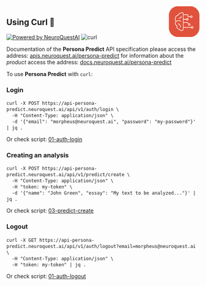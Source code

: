<img src="https://raw.githubusercontent.com/NeuroQuestAi/neuroquestai.github.io/main/brand/logo/neuroquest-orange-logo.png" align="right" width="80" height="80"/>

## Using Curl :orange_book:

[![Powered by NeuroQuestAI](https://img.shields.io/badge/powered%20by-NeuroQuestAI-orange.svg?style=flat&colorA=E1523D&colorB=007D8A)](
https://neuroquest.ai)
![curl](https://img.shields.io/static/v1.svg?label=curl&message=8.0%20&color=orange)

Documentation of the **Persona Predict** API specification please access the address: [apis.neuroquest.ai/persona-predict](https://apis.neuroquest.ai/persona-predict/) for 
information about the *product* access the address: [docs.neuroquest.ai/persona-predict](https://docs.neuroquest.ai/persona-predict/)

To use **Persona Predict** with `curl`:

### Login

```shell
curl -X POST https://api-persona-predict.neuroquest.ai/api/v1/auth/login \
  -H "Content-Type: application/json" \
  -d '{"email": "morpheus@neuroquest.ai", "password": "my-password"}' | jq .
```

Or check script: [01-auth-login](products/persona-predict/curl/01-auth-login)

### Creating an analysis

```shell
curl -X POST https://api-persona-predict.neuroquest.ai/api/v1/predict/create \
  -H "Content-Type: application/json" \
  -H "token: my-token" \
  -d '{"name": "John Green", "essay": "My text to be analyzed..."}' | jq .
```

Or check script: [03-predict-create](products/persona-predict/curl/03-predict-create)

### Logout

```shell
curl -X GET https://api-persona-predict.neuroquest.ai/api/v1/auth/logout?email=morpheus@neuroquest.ai \
  -H "Content-Type: application/json" \
  -H "token: my-token" | jq .
```

Or check script: [01-auth-logout](products/persona-predict/curl/01-auth-logout)



